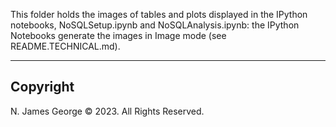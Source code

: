 This folder holds the images of tables and plots displayed in the IPython notebooks, NoSQLSetup.ipynb and NoSQLAnalysis.ipynb: the IPython Notebooks generate the images in Image mode (see README.TECHNICAL.md).

----

## Copyright

N. James George © 2023. All Rights Reserved.
